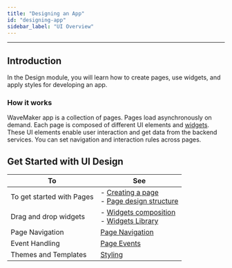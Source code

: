 ```yaml
---
title: "Designing an App"
id: "designing-app"
sidebar_label: "UI Overview"
---
```

---

## Introduction

In the Design module, you will learn how to create pages, use widgets, and apply styles for developing an app.

### How it works

WaveMaker app is a collection of pages. Pages load asynchronously on demand. Each page is composed of different UI elements and [widgets](/learn/app-development/widgets/widget-library). These UI elements enable user interaction and get data from the backend services. You can set navigation and interaction rules across pages.

## Get Started with UI Design

|To | See |
|---|---|
|To get started with Pages |- [Creating a page](/learn/app-development/ui-design/page-creation) <br> - [Page design structure](/learn/app-development/ui-design/design-overview) |
|Drag and drop widgets|- [Widgets composition](/learn/app-development/widgets/ui-elements)  <br> - [Widgets Library](/learn/app-development/widgets/widget-library) |
|Page Navigation|[Page Navigation](/learn/app-development/ui-design/page-concepts/page-navigation) |
|Event Handling|[Page Events](/learn/app-development/ui-design/page-concepts/page-events)|
|Themes and Templates|[Styling](/learn/app-development/ui-design/themes)|













